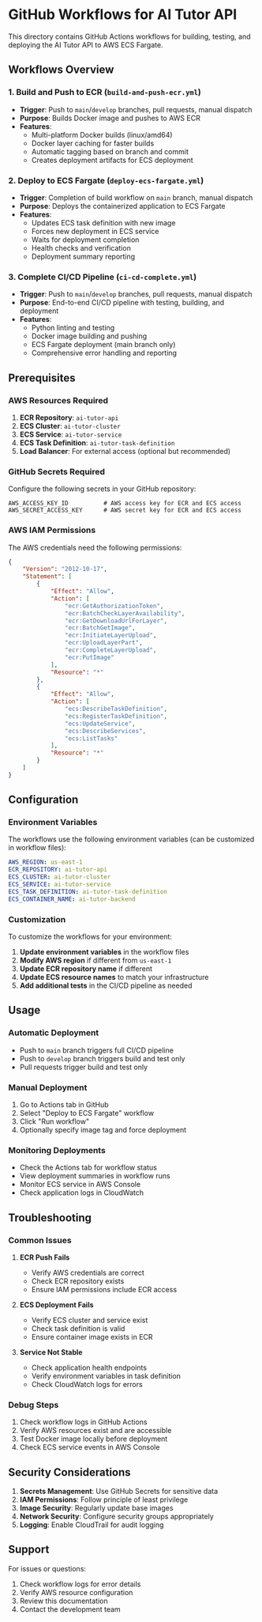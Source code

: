 # GitHub Workflows for AI Tutor API

This directory contains GitHub Actions workflows for building, testing, and deploying the AI Tutor API to AWS ECS Fargate.

## Workflows Overview

### 1. Build and Push to ECR (`build-and-push-ecr.yml`)
- **Trigger**: Push to `main`/`develop` branches, pull requests, manual dispatch
- **Purpose**: Builds Docker image and pushes to AWS ECR
- **Features**:
  - Multi-platform Docker builds (linux/amd64)
  - Docker layer caching for faster builds
  - Automatic tagging based on branch and commit
  - Creates deployment artifacts for ECS deployment

### 2. Deploy to ECS Fargate (`deploy-ecs-fargate.yml`)
- **Trigger**: Completion of build workflow on `main` branch, manual dispatch
- **Purpose**: Deploys the containerized application to ECS Fargate
- **Features**:
  - Updates ECS task definition with new image
  - Forces new deployment in ECS service
  - Waits for deployment completion
  - Health checks and verification
  - Deployment summary reporting

### 3. Complete CI/CD Pipeline (`ci-cd-complete.yml`)
- **Trigger**: Push to `main`/`develop` branches, pull requests, manual dispatch
- **Purpose**: End-to-end CI/CD pipeline with testing, building, and deployment
- **Features**:
  - Python linting and testing
  - Docker image building and pushing
  - ECS Fargate deployment (main branch only)
  - Comprehensive error handling and reporting

## Prerequisites

### AWS Resources Required
1. **ECR Repository**: `ai-tutor-api`
2. **ECS Cluster**: `ai-tutor-cluster`
3. **ECS Service**: `ai-tutor-service`
4. **ECS Task Definition**: `ai-tutor-task-definition`
5. **Load Balancer**: For external access (optional but recommended)

### GitHub Secrets Required
Configure the following secrets in your GitHub repository:

```
AWS_ACCESS_KEY_ID          # AWS access key for ECR and ECS access
AWS_SECRET_ACCESS_KEY      # AWS secret key for ECR and ECS access
```

### AWS IAM Permissions
The AWS credentials need the following permissions:

```json
{
    "Version": "2012-10-17",
    "Statement": [
        {
            "Effect": "Allow",
            "Action": [
                "ecr:GetAuthorizationToken",
                "ecr:BatchCheckLayerAvailability",
                "ecr:GetDownloadUrlForLayer",
                "ecr:BatchGetImage",
                "ecr:InitiateLayerUpload",
                "ecr:UploadLayerPart",
                "ecr:CompleteLayerUpload",
                "ecr:PutImage"
            ],
            "Resource": "*"
        },
        {
            "Effect": "Allow",
            "Action": [
                "ecs:DescribeTaskDefinition",
                "ecs:RegisterTaskDefinition",
                "ecs:UpdateService",
                "ecs:DescribeServices",
                "ecs:ListTasks"
            ],
            "Resource": "*"
        }
    ]
}
```

## Configuration

### Environment Variables
The workflows use the following environment variables (can be customized in workflow files):

```yaml
AWS_REGION: us-east-1
ECR_REPOSITORY: ai-tutor-api
ECS_CLUSTER: ai-tutor-cluster
ECS_SERVICE: ai-tutor-service
ECS_TASK_DEFINITION: ai-tutor-task-definition
ECS_CONTAINER_NAME: ai-tutor-backend
```

### Customization
To customize the workflows for your environment:

1. **Update environment variables** in the workflow files
2. **Modify AWS region** if different from `us-east-1`
3. **Update ECR repository name** if different
4. **Update ECS resource names** to match your infrastructure
5. **Add additional tests** in the CI/CD pipeline as needed

## Usage

### Automatic Deployment
- Push to `main` branch triggers full CI/CD pipeline
- Push to `develop` branch triggers build and test only
- Pull requests trigger build and test only

### Manual Deployment
1. Go to Actions tab in GitHub
2. Select "Deploy to ECS Fargate" workflow
3. Click "Run workflow"
4. Optionally specify image tag and force deployment

### Monitoring Deployments
- Check the Actions tab for workflow status
- View deployment summaries in workflow runs
- Monitor ECS service in AWS Console
- Check application logs in CloudWatch

## Troubleshooting

### Common Issues

1. **ECR Push Fails**
   - Verify AWS credentials are correct
   - Check ECR repository exists
   - Ensure IAM permissions include ECR access

2. **ECS Deployment Fails**
   - Verify ECS cluster and service exist
   - Check task definition is valid
   - Ensure container image exists in ECR

3. **Service Not Stable**
   - Check application health endpoints
   - Verify environment variables in task definition
   - Check CloudWatch logs for errors

### Debug Steps
1. Check workflow logs in GitHub Actions
2. Verify AWS resources exist and are accessible
3. Test Docker image locally before deployment
4. Check ECS service events in AWS Console

## Security Considerations

1. **Secrets Management**: Use GitHub Secrets for sensitive data
2. **IAM Permissions**: Follow principle of least privilege
3. **Image Security**: Regularly update base images
4. **Network Security**: Configure security groups appropriately
5. **Logging**: Enable CloudTrail for audit logging

## Support

For issues or questions:
1. Check workflow logs for error details
2. Verify AWS resource configuration
3. Review this documentation
4. Contact the development team
